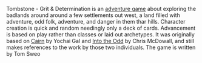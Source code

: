 Tombstone - Grit & Determination is an [adventure game](http://questingblog.com/adventure-game-vs-osr/) about exploring the badlands around around a few settlements out west, a land filled with adventure, odd folk, adventure, and danger in them thar hills. Character creation is quick and random needingly only a deck of cards. Advancement is based on play rather than classes or laid out archetypes. It was originally based on [Cairn](https://cairnrpg.com/) by Yochai Gal and [Into the Odd](https://freeleaguepublishing.com/shop/into-the-odd/) by Chris McDowall, and still makes references to the work by those two individuals. The game is written by Tom Sweo